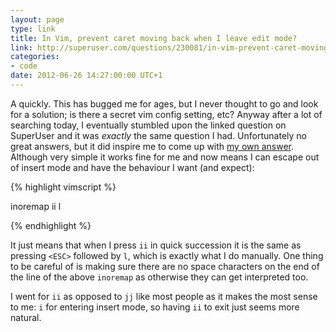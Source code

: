 ```yaml
---
layout: page
type: link
title: In Vim, prevent caret moving back when I leave edit mode?
link: http://superuser.com/questions/230081/in-vim-prevent-caret-moving-back-when-i-leave-edit-mode
categories: 
- code
date: 2012-06-26 14:27:00:00 UTC+1
---
```

A quickly. This has bugged me for ages, but I never thought to go and look for a solution; is there a secret vim config setting, etc? Anyway after a lot of searching today, I eventually stumbled upon the linked question on SuperUser and it was *exactly* the same question I had. Unfortunately no great answers, but it did inspire me to come up with [my own answer](http://superuser.com/a/441719/76332). Although very simple it works fine for me and now means I can escape out of insert mode and have the behaviour I want (and expect):

{% highlight vimscript %}

inoremap ii <ESC>l

{% endhighlight %}

It just means that when I press `ii` in quick succession it is the same as pressing `<ESC>` followed by `l`, which is exactly what I do manually. One thing to be careful of is making sure there are no space characters on the end of the line of the above `inoremap` as otherwise they can get interpreted too. 

I went for `ii` as opposed to `jj` like most people as it makes the most sense to me: `i` for entering insert mode, so having `ii` to exit just seems more natural.
